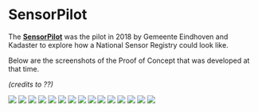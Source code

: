 # SensorPilot

The **[SensorPilot](https://www.binnenlandsbestuur.nl/ruimte-en-milieu/kennispartners/kadaster/wat-kan-en-mag-met-sensoren-in-de-openbare-ruimte.9601501.lynkx)** was the pilot in 2018 by Gemeente Eindhoven and Kadaster to explore how a National Sensor Registry could look like.

Below are the screenshots of the Proof of Concept that was developed at that time.

_(credits to ??)_

<img src="../images/SensorPilot/hoofdpagina.png">

<img src="../images/SensorPilot/info-over-de-pilot-1.png">

<img src="../images/SensorPilot/info-over-de-pilot-2.png">

<img src="../images/SensorPilot/registreren-1.png">

<img src="../images/SensorPilot/registreren-2.png">

<img src="../images/SensorPilot/registreren-3.png">

<img src="../images/SensorPilot/registreren-4.png">

<img src="../images/SensorPilot/registreren-5.png">

<img src="../images/SensorPilot/registreren-6.png">

<img src="../images/SensorPilot/registreren-7.png">

<img src="../images/SensorPilot/registreren-8.png">

<img src="../images/SensorPilot/viewer-1.png">

<img src="../images/SensorPilot/viewer-2.png">

<img src="../images/SensorPilot/viewer-3.png">

<img src="../images/SensorPilot/viewer-4.png">

